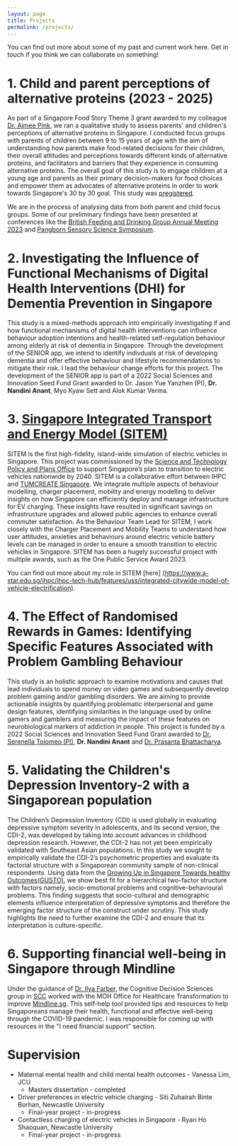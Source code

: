 ```yaml
---
layout: page
title: Projects
permalink: /projects/ 
---
```


You can find out more about some of my past and current work here. Get in touch if you think we can collaborate on something! 


# 1.  Child and parent perceptions of alternative proteins (2023 - 2025)

As part of a Singapore Food Story Theme 3 grant awarded to my colleague [Dr. Aimee Pink](wwww.researchgate.net/profile/Aimee-Pink), we ran a qualitative study to assess parents' and children's perceptions of alternative proteins in Singapore. I conducted focus groups with parents of children between 9 to 15 years of age with the aim of understanding how parents make food-related decisions for their children, their overall attitudes and perceptions towards different kinds of alternative proteins, and facilitators and barriers that they experience in consuming alternative proteins. The overall goal of this study is to engage children at a young age and parents as their primary decision-makers for food choices and empower them as advocates of alternative proteins in order to work towards Singapore's 30 by 30 goal. This study was [pregistered](https://osf.io/ag9n8/).   

We are in the process of analysing data from both parent and child focus groups. Some of our preliminary findings have been presented at conferences like the [British Feeding and Drinking Group Annual Meeting 2023](https://eu.eventscloud.com/website/9856/home/) and [Pangborn Sensory Science Symposium](https://www.pangbornsymposium.com/). 

# 2. Investigating the Influence of Functional Mechanisms of Digital Health Interventions (DHI) for Dementia Prevention in Singapore

This study is a mixed-methods approach into empirically investigating if and how functional mechanisms of digital health interventions can influence behaviour adoption intentions and health-related self-regulation behaviour among elderly at risk of dementia in Singapore. Through the development of the SENIOR app, we intend to identify indivduals at risk of developing dementia and offer effective behaviour and lifestyle recommendations to mitigate their risk. I lead the behaviour change efforts for this project. The development of the SENIOR app is part of a 2022 Social Sciences and Innovation Seed Fund Grant awarded to Dr. Jason Yue Yanzhen (PI), <strong>Dr. Nandini Anant</strong>, Myo Kyaw Sett and Alok Kumar Verma.

# 3. [Singapore Integrated Transport and Energy Model (SITEM)](https://www.a-star.edu.sg/ihpc/ihpc-tech-hub/features/uss/integrated-citywide-model-of-vehicle-electrification)

SITEM is the first high-fidelity, island-wide simulation of electric vehicles in Singapore. This project was commissioned by the [Science and Technology Policy and Plans Office](https://www.sgdi.gov.sg/ministries/pmo/departments/stppo) to support Singapore’s plan to transition to electric vehicles nationwide by 2040. SITEM is a collaborative effort between IHPC and [TUMCREATE Singapore](https://www.tum-create.edu.sg/). We integrate multiple aspects of behaviour modelling, charger placement, mobility and energy modelling to deliver insights on how Singapore can efficiently deploy and manage infrastructure for EV charging. These insights have resulted in significant savings on infrastructure upgrades and allowed public agencies to enhance overall commuter satisfaction. As the Behaviour Team Lead for SITEM, I work closely with the Charger Placement and Mobility Teams to understand how user attitudes, anxieties and behaviours around electric vehicle battery levels can be managed in order to ensure a smooth transition to electric vehicles in Singapore. SITEM has been a hugely successful project with multiple awards, such as the One Public Service Award 2023. 

You can find out more about my role in SITEM [here] (https://www.a-star.edu.sg/ihpc/ihpc-tech-hub/features/uss/integrated-citywide-model-of-vehicle-electrification). 

# 4. The Effect of Randomised Rewards in Games: Identifying Specific Features Associated with Problem Gambling Behaviour
This study is an holistic approach to examine motivations and causes that lead individuals to spend money on video games and subsequently develop problem gaming and/or gambling disorders. We are aiming to provide actionable insights by quantifying problematic interpersonal and game design features, identifying similarities in the language used by online gamers and gamblers and measuring the impact of these features on neurobiological markers of addiction in people. This project is funded by a 2022 Social Sciences and Innovation Seed Fund Grant awarded to [Dr. Serenella Tolomeo (PI)](https://scholar.google.com/citations?user=K4LqE-UAAAAJ&hl=en), <strong>Dr. Nandini Anant</strong> and [Dr. Prasanta Bhattacharya](https://prasantabhattacharya.github.io/). 


# 5. Validating the Children's Depression Inventory-2 with a Singaporean population 
The Children’s Depression Inventory (CDI) is used globally in evaluating depressive symptom severity in adolescents, and its second version, the CDI-2, was developed by taking into account advances in childhood depression research. However, the CDI-2 has not yet been empirically validated with Southeast Asian populations. In this study we sought to empirically validate the CDI-2’s psychometric properties and evaluate its factorial structure with a Singaporean community sample of non-clinical respondents. Using data from the [Growing Up in Singapore Towards healthy Outcomes(GUSTO)](https://www.gusto.sg/), we show best fit for a hierarchical two-factor structure with factors namely, socio-emotional problems and cognitive-behavioural problems. This finding suggests that socio-cultural and demographic elements influence interpretation of depressive symptoms and therefore the emerging factor structure of the construct under scrutiny. This study highlights the need to further examine the CDI-2 and ensure that its interpretation is culture-specific.

# 6. Supporting financial well-being in Singapore through Mindline 
Under the guidance of [Dr. Ilya Farber](https://scholar.google.com.sg/citations?user=SfbjhOEAAAAJ&hl=en), the Cognitive Decision Sciences group in [SCC](https://www.a-star.edu.sg/ihpc/ihpc-research-capabilities/social-cognitive-computing) worked with the MOH Office for Healthcare Transformation to improve [Mindline.sg](mindline.sg). This self-help tool provided tips and resources to help Singaporeans manage their health, functional and affective well-being through the COVID-19 pandemic. I was responsible for coming up with resources in the "I need financial support" section. 


# Supervision 

* Maternal mental health and child mental health outcomes - Vanessa Lim, JCU 
   - Masters dissertation - completed
* Driver preferences in electric vehicle charging - Siti Zuhairah Binte Borhan, Newcastle University
   - Final-year project - in-progress
* Contactless charging of electric vehicles in Singapore - Ryan Ho Shaoquan, Newcastle University 
   - Final-year project - in-progress




